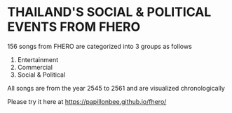 # THAILAND'S SOCIAL & POLITICAL EVENTS FROM FHERO
156 songs from FHERO are categorized into 3 groups as follows
1. Entertainment
2. Commercial
3. Social & Political

All songs are from the year 2545 to 2561 and are visualized chronologically

Please try it here at https://papillonbee.github.io/fhero/
